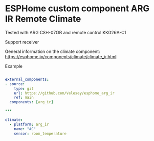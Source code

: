 # ESPHome custom component ARG IR Remote Climate

Tested with ARG CSH-07OB and remote control KKG26A-C1

Support receiver

General information on the climate component: https://esphome.io/components/climate/climate_ir.html

Example
```yaml

external_components:
- source:
    type: git
    url: https://github.com/Velesey/esphome_arg_ir
    ref: main
  components: [arg_ir]

***

climate:
  - platform: arg_ir
    name: "AC"
    sensor: room_temperature
```
